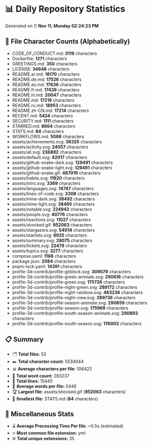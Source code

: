 # 📊 Daily Repository Statistics
Generated on ⏰ **Nov 11, Monday 02:24:23 PM**

## 📂 File Character Counts (Alphabetically)
- CODE_OF_CONDUCT.md: **3119** characters
- Dockerfile: **1271** characters
- GREETINGS.md: **350** characters
- LICENSE: **34648** characters
- README.ar.md: **18170** characters
- README.de.md: **17526** characters
- README.es.md: **17636** characters
- README.fr.md: **17439** characters
- README.hi.md: **20047** characters
- README.md: **17219** characters
- README.ru.md: **18953** characters
- README.zh-CN.md: **17214** characters
- RECENT.md: **5424** characters
- SECURITY.md: **1111** characters
- STARRED.md: **8664** characters
- STATS.md: **84** characters
- WORKFLOWS.md: **5066** characters
- assets/achievements.svg: **38325** characters
- assets/activity.svg: **24057** characters
- assets/all.svg: **236892** characters
- assets/default.svg: **42017** characters
- assets/github-snake-dark.svg: **129491** characters
- assets/github-snake-light.svg: **129491** characters
- assets/github-snake.gif: **487019** characters
- assets/habits.svg: **11920** characters
- assets/intro.svg: **3369** characters
- assets/languages.svg: **14747** characters
- assets/lines-of-code.svg: **3308** characters
- assets/mine-dark.svg: **38492** characters
- assets/mine-light.svg: **38465** characters
- assets/notable.svg: **224942** characters
- assets/people.svg: **40776** characters
- assets/reactions.svg: **11027** characters
- assets/shocked.gif: **952063** characters
- assets/stargazers.svg: **54014** characters
- assets/starlists.svg: **6925** characters
- assets/summary.svg: **28075** characters
- assets/tickets.svg: **22479** characters
- assets/topics.svg: **3277** characters
- compose.yaml: **1168** characters
- package.json: **2084** characters
- pnpm-lock.yaml: **14391** characters
- profile-3d-contrib/profile-gitblock.svg: **309079** characters
- profile-3d-contrib/profile-green-animate.svg: **290616** characters
- profile-3d-contrib/profile-green.svg: **175726** characters
- profile-3d-contrib/profile-night-green.svg: **289172** characters
- profile-3d-contrib/profile-night-rainbow.svg: **483236** characters
- profile-3d-contrib/profile-night-view.svg: **289736** characters
- profile-3d-contrib/profile-season-animate.svg: **290859** characters
- profile-3d-contrib/profile-season.svg: **175969** characters
- profile-3d-contrib/profile-south-season-animate.svg: **290893** characters
- profile-3d-contrib/profile-south-season.svg: **176003** characters

## 📋 Summary
- 🗂️ **Total files:** 52
- ✒️ **Total character count:** 5534044
- 📊 **Average characters per file:** 106423
- 📝 **Total word count:** 283237
- 🧾 **Total lines:** 15445
- 📐 **Average words per file:** 5446
- 🏆 **Largest file:** assets/shocked.gif (**952063** characters)
- 🥉 **Smallest file:** STATS.md (**84** characters)

## 🌟 Miscellaneous Stats
- ⌛ **Average Processing Time Per file:** ~0.5s (estimated)
- 🔥 **Most common file extension:** yml
- 🌐 **Total unique extensions:** 35
